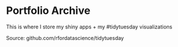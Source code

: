 # Portfolio Archive

This is where I store my shiny apps + my #tidytuesday visualizations

Source: github.com/rfordatascience/tidytuesday
